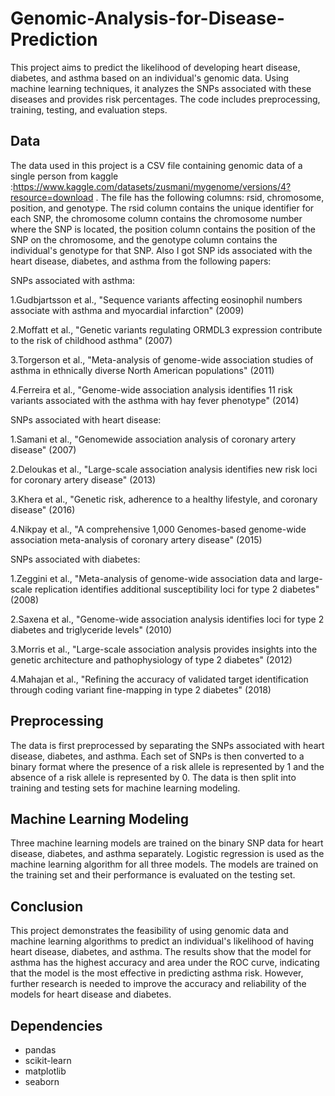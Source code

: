 # Genomic-Analysis-for-Disease-Prediction
 This project aims to predict the likelihood of developing heart disease, diabetes, and asthma based on an individual's genomic data. Using machine learning techniques, it analyzes the SNPs associated with these diseases and provides risk percentages. The code includes preprocessing, training, testing, and evaluation steps.

## Data

The data used in this project is a CSV file containing genomic data of a single person from kaggle :https://www.kaggle.com/datasets/zusmani/mygenome/versions/4?resource=download . The file has the following columns: rsid, chromosome, position, and genotype. The rsid column contains the unique identifier for each SNP, the chromosome column contains the chromosome number where the SNP is located, the position column contains the position of the SNP on the chromosome, and the genotype column contains the individual's genotype for that SNP.
Also I got SNP ids associated with the heart disease, diabetes, and asthma from the following papers:

SNPs associated with asthma:

1.Gudbjartsson et al., "Sequence variants affecting eosinophil numbers associate with asthma and myocardial infarction" (2009)

2.Moffatt et al., "Genetic variants regulating ORMDL3 expression contribute to the risk of childhood asthma" (2007)

3.Torgerson et al., "Meta-analysis of genome-wide association studies of asthma in ethnically diverse North American populations" (2011)

4.Ferreira et al., "Genome-wide association analysis identifies 11 risk variants associated with the asthma with hay fever phenotype" (2014)

SNPs associated with heart disease:

1.Samani et al., "Genomewide association analysis of coronary artery disease" (2007)

2.Deloukas et al., "Large-scale association analysis identifies new risk loci for coronary artery disease" (2013)

3.Khera et al., "Genetic risk, adherence to a healthy lifestyle, and coronary disease" (2016)

4.Nikpay et al., "A comprehensive 1,000 Genomes-based genome-wide association meta-analysis of coronary artery disease" (2015)

SNPs associated with diabetes:

1.Zeggini et al., "Meta-analysis of genome-wide association data and large-scale replication identifies additional susceptibility loci for type 2 diabetes" (2008)

2.Saxena et al., "Genome-wide association analysis identifies loci for type 2 diabetes and triglyceride levels" (2010)

3.Morris et al., "Large-scale association analysis provides insights into the genetic architecture and pathophysiology of type 2 diabetes" (2012)

4.Mahajan et al., "Refining the accuracy of validated target identification through coding variant fine-mapping in type 2 diabetes" (2018)


## Preprocessing

The data is first preprocessed by separating the SNPs associated with heart disease, diabetes, and asthma. Each set of SNPs is then converted to a binary format where the presence of a risk allele is represented by 1 and the absence of a risk allele is represented by 0. The data is then split into training and testing sets for machine learning modeling.

## Machine Learning Modeling

Three machine learning models are trained on the binary SNP data for heart disease, diabetes, and asthma separately. Logistic regression is used as the machine learning algorithm for all three models. The models are trained on the training set and their performance is evaluated on the testing set.


## Conclusion

This project demonstrates the feasibility of using genomic data and machine learning algorithms to predict an individual's likelihood of having heart disease, diabetes, and asthma. The results show that the model for asthma has the highest accuracy and area under the ROC curve, indicating that the model is the most effective in predicting asthma risk. However, further research is needed to improve the accuracy and reliability of the models for heart disease and diabetes.

## Dependencies

- pandas
- scikit-learn
- matplotlib
- seaborn
